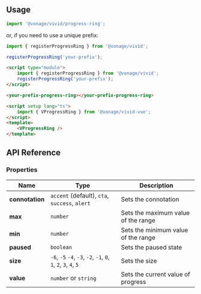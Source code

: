 ## Usage

<vwc-tabs gutters="none">
<vwc-tab label="Web component"></vwc-tab>
<vwc-tab-panel>

```js
import '@vonage/vivid/progress-ring';
```

or, if you need to use a unique prefix:

```js
import { registerProgressRing } from '@vonage/vivid';

registerProgressRing('your-prefix');
```

```html preview
<script type="module">
	import { registerProgressRing } from '@vonage/vivid';
	registerProgressRing('your-prefix');
</script>

<your-prefix-progress-ring></your-prefix-progress-ring>
```

</vwc-tab-panel>
<vwc-tab label="Vue"></vwc-tab>
<vwc-tab-panel>

```html
<script setup lang="ts">
	import { VProgressRing } from '@vonage/vivid-vue';
</script>
<template>
	<VProgressRing />
</template>
```

</vwc-tab-panel>
</vwc-tabs>

## API Reference

### Properties

<div class="table-wrapper">

| Name            | Type                                          | Description                         |
| --------------- | --------------------------------------------- | ----------------------------------- |
| **connotation** | `accent` (default), `cta`, `success`, `alert` | Sets the connotation                |
| **max**         | `number`                                      | Sets the maximum value of the range |
| **min**         | `number`                                      | Sets the minimum value of the range |
| **paused**      | `boolean`                                     | Sets the paused state               |
| **size**        | `-6`, `-5` `-4`, `-3`, `-2`, `-1`, `0`, `1`, `2`, `3`, `4`, `5` | Sets the size |
| **value**       | `number` or `string`                          | Sets the current value of progress  |

</div>
